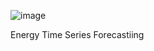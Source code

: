![image](https://upload.wikimedia.org/wikipedia/commons/7/77/Random-data-plus-trend-r2.png)

Energy Time Series Forecastiing
